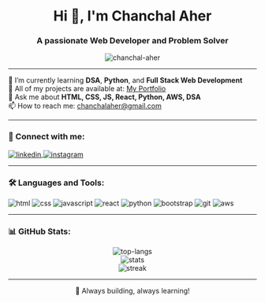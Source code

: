 <h1 align="center">Hi 👋, I'm Chanchal Aher</h1>
<h3 align="center">A passionate Web Developer and Problem Solver</h3>

<p align="center">
  <img src="https://komarev.com/ghpvc/?username=chanchal-aher&label=Profile%20views&color=0e75b6&style=flat" alt="chanchal-aher" />
</p>

---

🌱 I’m currently learning **DSA**, **Python**, and **Full Stack Web Development**  
📂 All of my projects are available at: [My Portfolio](https://your-portfolio-link.com)  
💬 Ask me about **HTML, CSS, JS, React, Python, AWS, DSA**  
📫 How to reach me: [chanchalaher@gmail.com](mailto:chanchalaher@gmail.com)

---

### 🔗 Connect with me:
<p>
  <a href="https://www.linkedin.com/in/chanchal-aher/" target="blank">
    <img align="center" src="https://img.shields.io/badge/LinkedIn-0077B5.svg?&style=flat-square&logo=linkedin&logoColor=white" alt="linkedin" />
  </a>
  <a href="https://www.instagram.com/yourusername/" target="blank">
    <img align="center" src="https://img.shields.io/badge/Instagram-E4405F.svg?&style=flat-square&logo=instagram&logoColor=white" alt="instagram" />
  </a>
</p>

---

### 🛠️ Languages and Tools:

<p align="left">
  <img src="https://img.icons8.com/color/48/html-5--v1.png" alt="html" />
  <img src="https://img.icons8.com/color/48/css3.png" alt="css" />
  <img src="https://img.icons8.com/color/48/javascript--v1.png" alt="javascript" />
  <img src="https://img.icons8.com/ultraviolet/40/react--v1.png" alt="react" />
  <img src="https://img.icons8.com/color/48/python--v1.png" alt="python" />
  <img src="https://img.icons8.com/color/48/bootstrap.png" alt="bootstrap" />
  <img src="https://img.icons8.com/color/48/git.png" alt="git" />
  <img src="https://img.icons8.com/color/48/amazon-web-services.png" alt="aws" />
</p>

---

### 📊 GitHub Stats:

<p align="center">
  <img src="https://github-readme-stats.vercel.app/api/top-langs/?username=chanchal-aher&layout=compact&theme=tokyonight" alt="top-langs" />
  <br/>
  <img src="https://github-readme-stats.vercel.app/api?username=chanchal-aher&show_icons=true&theme=tokyonight" alt="stats" />
  <br/>
  <img src="https://github-readme-streak-stats.herokuapp.com/?user=chanchal-aher&theme=tokyonight" alt="streak" />
</p>

---

<p align="center">
  🚀 Always building, always learning!  
</p>
